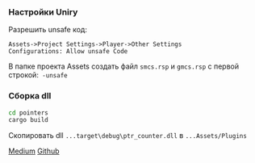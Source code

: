 ﻿### ﻿Настройки Uniry
Разрешить unsafe код:
``` 
Assets->Project Settings->Player->Other Settings
Configurations: Allow unsafe Code
```

В папке проекта Assets создать файл `smcs.rsp` и `gmcs.rsp` с первой строкой:`
-unsafe`

### Сборка dll
```bash
cd pointers
cargo build
```

Скопировать dll `...target\debug\ptr_counter.dll` в `...Assets/Plugins`


[Medium](https://medium.com/jim-fleming/complex-types-with-rust-s-ffi-315d14619479)
[Github](https://github.com/jimfleming/rust-ffi-complex-types)